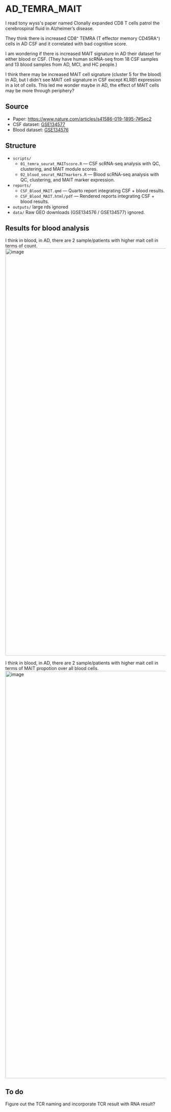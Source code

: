 # AD_TEMRA_MAIT

I read tony wyss's paper named Clonally expanded CD8 T cells patrol the cerebrospinal fluid in Alzheimer’s disease.

They think there is increased CD8⁺ TEMRA (T effector memory CD45RA⁺) cells in AD CSF and it correlated with bad cognitive score.

I am wondering if there is increased MAIT signature in AD their dataset for either blood or CSF. (They have human scRNA-seq from 18 CSF samples and 13 blood samples from AD, MCI, and HC people.)

I think there may be increased MAIT cell signature (cluster 5 for the blood) in AD, but I didn't see MAIT cell signature in CSF except KLRB1 expression in a lot of cells. This led me wonder maybe in AD, the effect of MAIT cells may be more through periphery? 

## Source
- Paper: https://www.nature.com/articles/s41586-019-1895-7#Sec2
- CSF dataset: [GSE134577](https://www.ncbi.nlm.nih.gov/geo/query/acc.cgi?acc=GSE134577)
- Blood dataset: [GSE134576](https://www.ncbi.nlm.nih.gov/geo/query/acc.cgi?acc=GSE134576)

## Structure
- `scripts/`
  - `01_temra_seurat_MAITscore.R` — CSF scRNA-seq analysis with QC, clustering, and MAIT module scores.
  - `02_blood_seurat_MAITmarkers.R` — Blood scRNA-seq analysis with QC, clustering, and MAIT marker expression.
- `reports/`
  - `CSF_Blood_MAIT.qmd` — Quarto report integrating CSF + blood results.
  - `CSF_Blood_MAIT.html/pdf` — Rendered reports integrating CSF + blood results.
- `outputs/` large rds ignored
- `data/` Raw GEO downloads (GSE134576 / GSE134577) ignored.


## Results for blood analysis
I think in blood, in AD, there are 2 sample/patients with higher mait cell in terms of count.
<img width="1142" height="1278" alt="image" src="https://github.com/user-attachments/assets/6d8e704d-3361-438d-84c4-c2f11743cf58" />

I think in blood, in AD, there are 2 sample/patients with higher mait cell in terms of MAIT propotion over all blood cells.
<img width="1142" height="1278" alt="image" src="https://github.com/user-attachments/assets/6a28eb93-316f-4cd4-88dd-6b66bd89f44d" />

## To do
Figure out the TCR naming and incorporate TCR result with RNA result?





